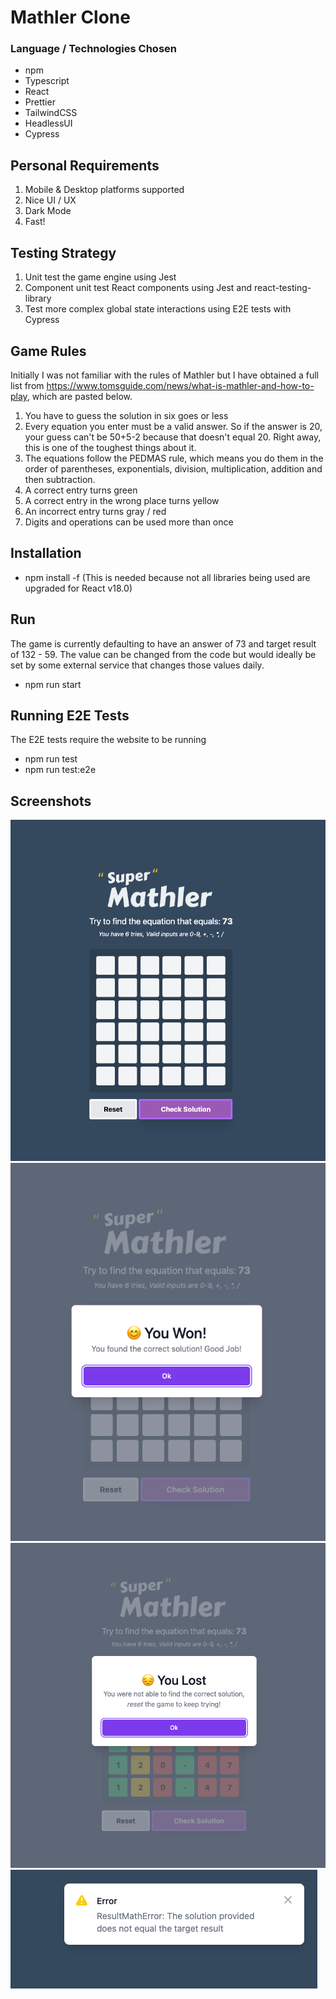 # Mathler Clone

### Language / Technologies Chosen

- npm
- Typescript
- React
- Prettier
- TailwindCSS
- HeadlessUI
- Cypress

## Personal Requirements

1. Mobile & Desktop platforms supported
2. Nice UI / UX
3. Dark Mode
4. Fast!

## Testing Strategy

1. Unit test the game engine using Jest
2. Component unit test React components using Jest and react-testing-library
3. Test more complex global state interactions using E2E tests with Cypress

## Game Rules

Initially I was not familiar with the rules of Mathler but I have obtained a full list from https://www.tomsguide.com/news/what-is-mathler-and-how-to-play, which are pasted below.

1. You have to guess the solution in six goes or less
2. Every equation you enter must be a valid answer. So if the answer is 20, your guess can't be 50+5-2 because that doesn't equal 20. Right away, this is one of the toughest things about it.
3. The equations follow the PEDMAS rule, which means you do them in the order of parentheses, exponentials, division, multiplication, addition and then subtraction.
4. A correct entry turns green
5. A correct entry in the wrong place turns yellow
6. An incorrect entry turns gray / red
7. Digits and operations can be used more than once

## Installation

- npm install -f (This is needed because not all libraries being used are upgraded for React v18.0)

## Run

The game is currently defaulting to have an answer of 73 and target result of 132 - 59. The value can be changed from the code but would ideally be set by some external service that changes those values daily.

- npm run start

## Running E2E Tests

The E2E tests require the website to be running

- npm run test
- npm run test:e2e

## Screenshots

![Fresh Screenshot](/screenshots/screenshot-fresh.png)
![Win Screen Screenshot](/screenshots/screenshot-win-screen.png)
![Loss Screen Screenshot](/screenshots/screenshot-loss-screen.png)
![Alert Bubble Screenshot](/screenshots/screenshot-alert-bubble.png)
